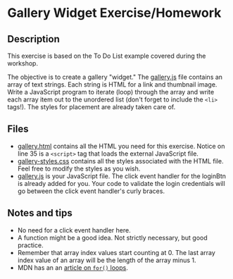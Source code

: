 # Gallery Widget Exercise/Homework

## Description
This exercise is based on the To Do List example covered during the workshop.

The objective is to create a gallery "widget." The [gallery.js](gallery-widget/gallery.js) file contains an array of text strings. Each string is HTML for a link and thumbnail image. Write a JavaScript program to iterate (loop) through the array and write each array item out to the unordered list (don't forget to include the `<li>` tags!). The styles for placement are already taken care of.

## Files
+ [gallery.html](gallery-widget/gallery.html) contains all the HTML you need for this exercise. Notice on line 35 is a `<script>` tag that loads the external JavaScript file.
+ [gallery-styles.css](gallery-widget/gallery-styles.css) contains all the styles associated with the HTML file. Feel free to modify the styles as you wish.
+ [gallery.js](gallery-widget/gallery.js) is your JavaScript file. The click event handler for the loginBtn is already added for you. Your code to validate the login credentials will go between the click event handler's curly braces.

## Notes and tips
+ No need for a click event handler here.
+ A function might be a good idea. Not strictly necessary, but good practice.
+ Remember that array index values start counting at 0. The last array index value of an array will be the length of the array minus 1.
+ MDN has an an [article on `for()` loops](https://developer.mozilla.org/en-US/docs/Web/JavaScript/Reference/Statements/for).

